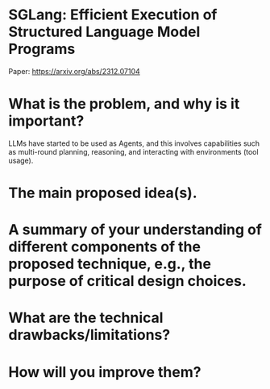 # SGLang: Efficient Execution of Structured Language Model Programs
Paper: https://arxiv.org/abs/2312.07104

# What is the problem, and why is it important?
LLMs have started to be used as Agents, and this involves capabilities such as multi-round planning, reasoning, and interacting with environments (tool usage).

# The main proposed idea(s).
# A summary of your understanding of different components of the proposed technique, e.g., the purpose of critical design choices.
# What are the technical drawbacks/limitations?
# How will you improve them?
